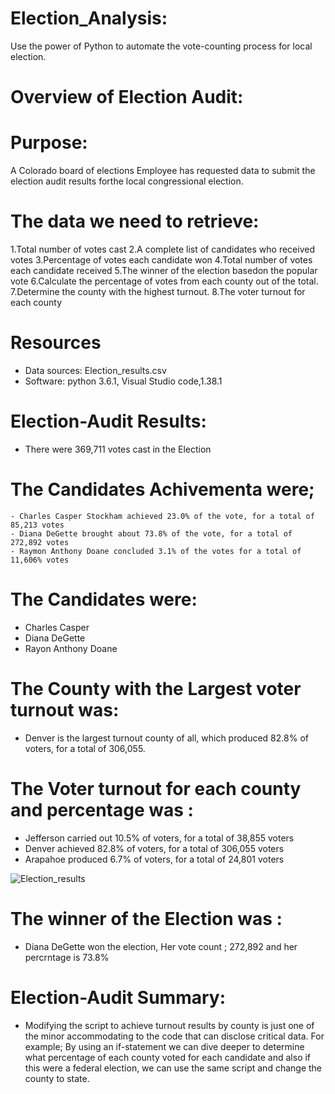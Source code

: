 # Election_Analysis:
Use the power of Python to automate the vote-counting process for local election.

# Overview of Election Audit: 
 # Purpose:
  A Colorado board of elections Employee has requested data to submit the election audit results forthe  local congressional election.
 
 # The data we need to retrieve:
 1.Total number of votes cast
 2.A complete list of candidates who received votes
 3.Percentage of votes each candidate won
 4.Total number of votes each candidate received
 5.The winner of the election basedon the popular vote
 6.Calculate the percentage of votes from each county out of the total.
 7.Determine the county with the highest turnout.
 8.The voter turnout for each county

# Resources
- Data sources: Election_results.csv
- Software: python 3.6.1, Visual Studio code,1.38.1
 
# Election-Audit Results:
 - There were 369,711 votes cast in the Election 
 
# The Candidates Achivementa were;
    - Charles Casper Stockham achieved 23.0% of the vote, for a total of 85,213 votes
    - Diana DeGette brought about 73.8% of the vote, for a total of 272,892 votes
    - Raymon Anthony Doane concluded 3.1% of the votes for a total of 11,606% votes
 
 # The Candidates were:
   - Charles Casper
   - Diana  DeGette
   - Rayon Anthony Doane
  

    
# The County with the Largest voter turnout was:
 - Denver is the largest turnout county of all, which produced 82.8% of voters, for a total of 306,055.
 
 # The Voter turnout for each county and percentage was :
   - Jefferson carried out 10.5% of voters, for a total of 38,855 voters
   - Denver achieved 82.8% of voters, for a total of 306,055 voters
   - Arapahoe produced 6.7% of voters, for a total of 24,801 voters
   
   ![Election_results](https://user-images.githubusercontent.com/77947860/149680383-3024b58e-468c-449b-b67e-0077a33def83.png)


# The winner of the Election was : 
  - Diana DeGette won the election, Her vote count ; 272,892 and her percrntage is 73.8%
 
# Election-Audit Summary: 
 - Modifying the script to achieve turnout results by county is just one of the minor accommodating to the code that can disclose critical data. For example; By using an if-statement we can dive deeper to determine what percentage of each county voted for each candidate and also if this were a federal election, we can use the same script and change the county to state.
 
